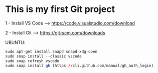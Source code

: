 # This is my first Git project

1 - Install VS Code --> https://code.visualstudio.com/download

2 - Install Git --> https://git-scm.com/downloads

UBUNTU:

```R
sudo apt-get install snapd snapd-xdg-open
sudo snap install --classic vscode
sudo snap refresh vscode
sudo snap install gh (https://cli.github.com/manual/gh_auth_login)
```
